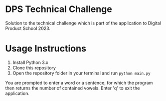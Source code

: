 # DPS Technical Challenge

Solution to the technical challenge which is part of the application to Digital Product School 2023.

# Usage Instructions

1. Install Python 3.x
2. Clone this repository
3. Open the repository folder in your terminal and run ```python main.py```

You are prompted to enter a word or a sentence, for which the program then returns the number of contained vowels. Enter 'q' to exit the application.